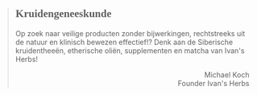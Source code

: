><h2 style="font-family:papyrus">Kruidengeneeskunde</h2 style="font-family:lato">
>
>Op zoek naar veilige producten zonder bijwerkingen, rechtstreeks uit de natuur en klinisch bewezen effectief!? Denk aan de Siberische kruidentheeën, etherische oliën, supplementen en matcha van Ivan's Herbs!
>
> <p style="text-align: right">Michael Koch<br>Founder Ivan's Herbs</p>
